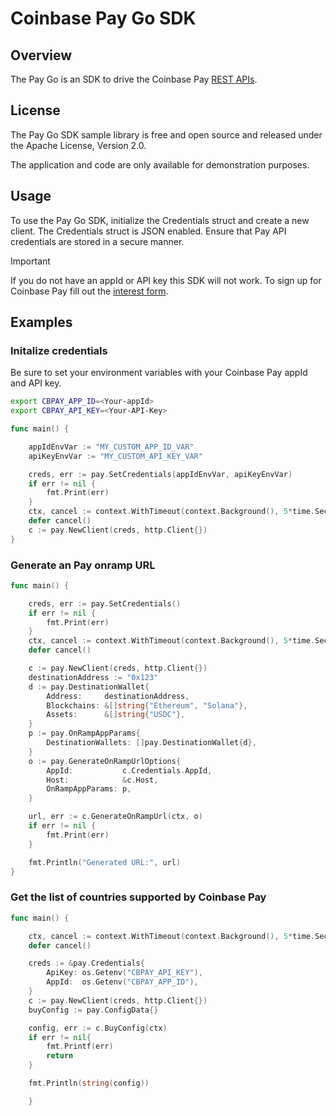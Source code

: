 # Coinbase Pay Go SDK

## Overview

The Pay Go is an SDK to drive the Coinbase Pay [REST APIs](https://docs.cloud.coinbase.com/pay-sdk/docs/rest-api-overview).

## License

The Pay Go SDK sample library is free and open source and released under the Apache License, Version 2.0.

The application and code are only available for demonstration purposes.

## Usage

To use the Pay Go SDK, initialize the Credentials struct and create a new client. The Credentials struct is JSON enabled. Ensure that Pay API credentials are stored in a secure manner.

> [!IMPORTANT]  
> If you do not have an appId or API key this SDK will not work. To sign up for Coinbase Pay fill out the [interest form](https://www.coinbase.com/cloud/cloud-interest).

## Examples

### Initalize credentials

Be sure to set your environment variables with your Coinbase Pay appId and API key.

```bash
export CBPAY_APP_ID=<Your-appId>
export CBPAY_API_KEY=<Your-API-Key>
```

```go
func main() {

	appIdEnvVar := "MY_CUSTOM_APP_ID_VAR"
	apiKeyEnvVar := "MY_CUSTOM_API_KEY_VAR"

	creds, err := pay.SetCredentials(appIdEnvVar, apiKeyEnvVar)
	if err != nil {
		fmt.Print(err)
	}
	ctx, cancel := context.WithTimeout(context.Background(), 5*time.Second)
	defer cancel()
	c := pay.NewClient(creds, http.Client{})
}
```

### Generate an Pay onramp URL

```go
func main() {

	creds, err := pay.SetCredentials()
	if err != nil {
		fmt.Print(err)
	}
	ctx, cancel := context.WithTimeout(context.Background(), 5*time.Second)
	defer cancel()

	c := pay.NewClient(creds, http.Client{})
	destinationAddress := "0x123"
	d := pay.DestinationWallet{
		Address:     destinationAddress,
		Blockchains: &[]string{"Ethereum", "Solana"},
		Assets:      &[]string{"USDC"},
	}
	p := pay.OnRampAppParams{
		DestinationWallets: []pay.DestinationWallet{d},
	}
	o := pay.GenerateOnRampUrlOptions{
		AppId:           c.Credentials.AppId,
		Host:            &c.Host,
		OnRampAppParams: p,
	}

	url, err := c.GenerateOnRampUrl(ctx, o)
	if err != nil {
		fmt.Print(err)
	}

	fmt.Println("Generated URL:", url)
}
```

### Get the list of countries supported by Coinbase Pay

```go
func main() {

	ctx, cancel := context.WithTimeout(context.Background(), 5*time.Second)
	defer cancel()

	creds := &pay.Credentials{
		ApiKey: os.Getenv("CBPAY_API_KEY"),
		AppId:  os.Getenv("CBPAY_APP_ID"),
	}
	c := pay.NewClient(creds, http.Client{})
	buyConfig := pay.ConfigData{}

	config, err := c.BuyConfig(ctx)
    if err != nil{
        fmt.Printf(err)
        return
    }

    fmt.Println(string(config))

	}
```
